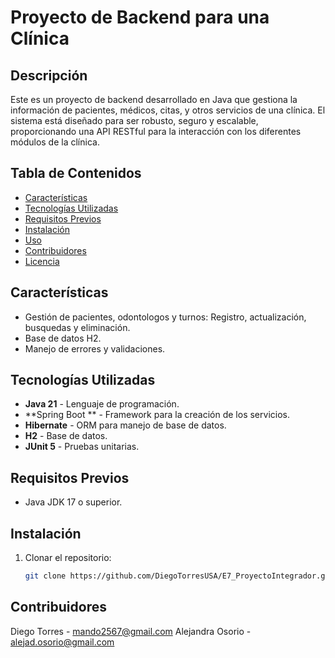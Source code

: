 # Proyecto de Backend para una Clínica

## Descripción

Este es un proyecto de backend desarrollado en Java que gestiona la información de pacientes, médicos, citas, y otros servicios de una clínica. El sistema está diseñado para ser robusto, seguro y escalable, proporcionando una API RESTful para la interacción con los diferentes módulos de la clínica.

## Tabla de Contenidos

- [Características](#características)
- [Tecnologías Utilizadas](#tecnologías-utilizadas)
- [Requisitos Previos](#requisitos-previos)
- [Instalación](#instalación)
- [Uso](#uso)
- [Contribuidores](#contribuidores)
- [Licencia](#licencia)

## Características

- Gestión de pacientes, odontologos y turnos: Registro, actualización, busquedas y eliminación.
- Base de datos H2.
- Manejo de errores y validaciones.

## Tecnologías Utilizadas

- **Java 21** - Lenguaje de programación.
- **Spring Boot ** - Framework para la creación de los servicios.
- **Hibernate** - ORM para manejo de base de datos.
- **H2** - Base de datos.
- **JUnit 5** - Pruebas unitarias.

## Requisitos Previos

- Java JDK 17 o superior.

## Instalación

1. Clonar el repositorio:

   ```bash
   git clone https://github.com/DiegoTorresUSA/E7_ProyectoIntegrador.git

## Contribuidores

Diego Torres - mando2567@gmail.com
Alejandra Osorio - alejad.osorio@gmail.com